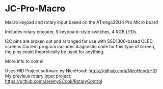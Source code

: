 # JC-Pro-Macro
Macro keypad and rotary input based on the ATmega32U4 Pro Micro board

Includes rotary encoder, 5 keyboard-style switches, 4 RGB LEDs.

I2C pins are broken out and arranged for use with SSD1306-based OLED screens
Current program includes diagnostic code for this type of screen, the pins
could theoretically be used for anything.

More info to come!

Uses HID Project software by NicoHood: https://github.com/NicoHood/HID  
My previous rotary input project: https://github.com/JeremySCook/RotaryControl
